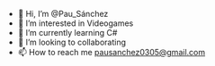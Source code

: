 - 👋 Hi, I’m @Pau_Sánchez
- 👀 I’m interested in Videogames
- 🌱 I’m currently learning C#
- 💞️ I’m looking to collaborating
- 📫 How to reach me pausanchez0305@gmail.com

<!---
Evil159T/Pau_Sánchez is a ✨ special ✨ repository because its `README.md` (this file) appears on your GitHub profile.
You can click the Preview link to take a look at your changes.
--->
